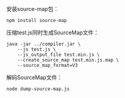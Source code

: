 安装source-map包：

    npm install source-map

压缩test.js同时生成SourceMap文件：

    java -jar ../compiler.jar \
        --js test.js \
        --js_output_file test.min.js \
        --create_source_map test.min.js.map \
        --source_map_format=V3

解码SourceMap文件：

    node dump-source-map.js
